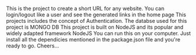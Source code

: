 This is the project to create a short URL for any website.
You can login/logout like a user and see the generated links in the home page
This projects includes the concept of Authentication.
The databse used for this project is MONGO DB 
This project is built on NodeJS and its popular and widely adapted framework NodeJS
You can run this on your computer. Just install all the dependicies mentioned in the package.json file and you're ready to go.
Cheers...
